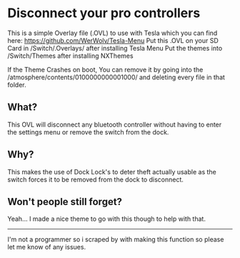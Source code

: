 # Disconnect your pro controllers
This is a simple Overlay file (.OVL) to use with Tesla which you can find here: https://github.com/WerWolv/Tesla-Menu
Put this .OVL on your SD Card in /Switch/.Overlays/ after installing Tesla Menu 
Put the themes into /Switch/Themes after installing NXThemes

If the Theme Crashes on boot, You can remove it by going into the /atmosphere/contents/0100000000001000/ and deleting every file in that folder.

## What?
This OVL will disconnect any bluetooth controller without having to enter the settings menu or remove the switch from the dock.

## Why?
This makes the use of Dock Lock's to deter theft actually usable as the switch forces it to be removed from the dock to disconnect. 

## Won't people still forget?
Yeah... I made a nice theme to go with this though to help with that. 

------------------

I'm not a programmer so i scraped by with making this function so please let me know of any issues.
